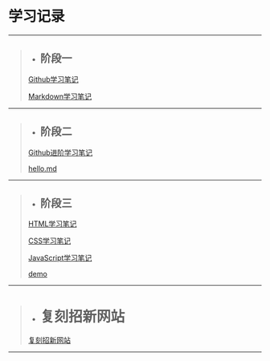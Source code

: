 # 学习记录

---

>* ## 阶段一
>
> [Github学习笔记](https://github.com/Null-07/Tasks/blob/main/%E9%98%B6%E6%AE%B5%E4%B8%80/Github%E5%AD%A6%E4%B9%A0%E7%AC%94%E8%AE%B0.md)
>
>[Markdown学习笔记](https://github.com/Null-07/Tasks/blob/main/%E9%98%B6%E6%AE%B5%E4%B8%80/Markdown%E5%AD%A6%E4%B9%A0%E7%AC%94%E8%AE%B0.md)

---

>* ## 阶段二
>
>  [Github进阶学习笔记](https://github.com/Null-07/Tasks/blob/main/%E9%98%B6%E6%AE%B5%E4%BA%8C/Github%E8%BF%9B%E9%98%B6%E5%AD%A6%E4%B9%A0%E7%AC%94%E8%AE%B0.md)
>
>  [hello.md](https://github.com/Null-07/Tasks/blob/main/%E9%98%B6%E6%AE%B5%E4%BA%8C/hello.md)

---

>* ## 阶段三
>
>[HTML学习笔记](https://github.com/Null-07/Tasks/blob/main/%E9%98%B6%E6%AE%B5%E4%B8%89/HTML%E5%AD%A6%E4%B9%A0%E7%AC%94%E8%AE%B0.md)
>
>[CSS学习笔记](https://github.com/Null-07/Tasks/blob/main/%E9%98%B6%E6%AE%B5%E4%B8%89/CSS%E5%AD%A6%E4%B9%A0%E7%AC%94%E8%AE%B0.md)
>
>[JavaScript学习笔记](https://github.com/Null-07/Tasks/blob/main/%E9%98%B6%E6%AE%B5%E4%B8%89/JavaScript%E5%AD%A6%E4%B9%A0%E7%AC%94%E8%AE%B0.md)
>
>[demo](https://github.com/Null-07/Tasks/blob/main/%E9%98%B6%E6%AE%B5%E4%B8%89/demo.html)

---

>* # 复刻招新网站
>
>  [复刻招新网站](https://github.com/Null-07/Tasks/blob/main/%E5%A4%8D%E5%88%BB%E6%8B%9B%E6%96%B0%E7%BD%91%E7%AB%99/%E5%A4%8D%E5%88%BB%E6%8B%9B%E6%96%B0%E7%BD%91%E7%AB%99.html)

---


